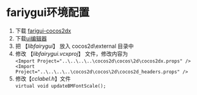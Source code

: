 # fariygui环境配置
1. 下载 [farigui-cocos2dx](https://github.com/fairygui/FairyGUI-cocos2dx)
2. 下载[ui编辑器](http://www.fairygui.com/)
3. 把 【*libfairygui*】 放入 cocos2d\external 目录中
4. 修改 【*libfairygui.vcxproj*】 文件，修改内容为  
`<Import Project="..\..\..\..\cocos2d\cocos\2d\cocos2dx.props" />
    <Import Project="..\..\..\..\cocos2d\cocos\2d\cocos2d_headers.props" />`
5. 修改【*cclabel.h*】文件   
`virtual void updateBMFontScale();`
